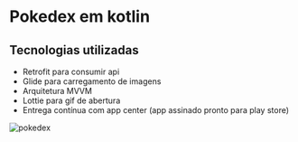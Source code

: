 # Pokedex em kotlin

## Tecnologias utilizadas
- Retrofit para consumir api
- Glide para carregamento de imagens
- Arquitetura MVVM
- Lottie para gif de abertura
- Entrega contínua com app center (app assinado pronto para play store)

![pokedex](https://github.com/tidenis/pokedex/blob/test/pokedex.gif)
